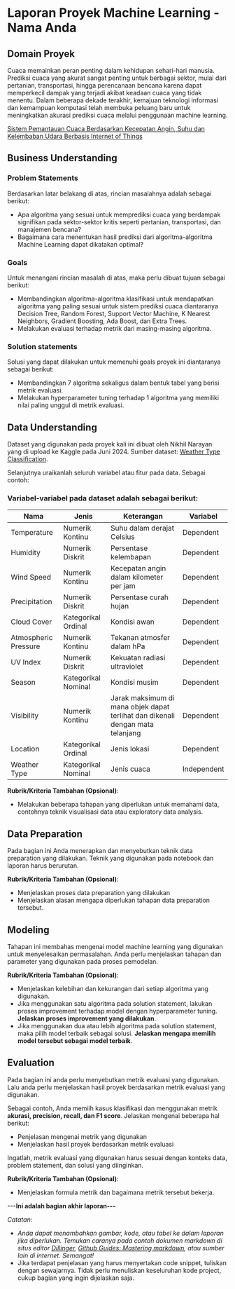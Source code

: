 # Laporan Proyek Machine Learning - Nama Anda

## Domain Proyek

Cuaca memainkan peran penting dalam kehidupan sehari-hari manusia. Prediksi cuaca yang akurat sangat penting untuk berbagai sektor, mulai dari pertanian, transportasi, hingga perencanaan bencana karena dapat memperkecil dampak yang terjadi akibat keadaan cuaca yang tidak menentu. Dalam beberapa dekade terakhir, kemajuan teknologi informasi dan kemampuan komputasi telah membuka peluang baru untuk meningkatkan akurasi prediksi cuaca melalui penggunaan machine learning.

[Sistem Pemantauan Cuaca Berdasarkan Kecepatan Angin, Suhu dan Kelembaban Udara Berbasis Internet of Things](https://openlibrarypublications.telkomuniversity.ac.id/index.php/engineering/article/download/20764/20289) 

## Business Understanding

### Problem Statements

Berdasarkan latar belakang di atas, rincian masalahnya adalah sebagai berikut:
- Apa algoritma yang sesuai untuk memprediksi cuaca yang berdampak signifikan pada sektor-sektor kritis seperti pertanian, transportasi, dan manajemen bencana?
- Bagaimana cara menentukan hasil prediksi dari algoritma-algoritma Machine Learning dapat dikatakan optimal?

### Goals

Untuk menangani rincian masalah di atas, maka perlu dibuat tujuan sebagai berikut:
- Membandingkan algoritma-algoritma klasifikasi untuk mendapatkan algoritma yang paling sesuai untuk sistem prediksi cuaca diantaranya Decision Tree, Random Forest, Support Vector Machine, K Nearest Neighbors, Gradient Boosting, Ada Boost, dan Extra Trees.
- Melakukan evaluasi terhadap metrik dari masing-masing algoritma.

### Solution statements
Solusi yang dapat dilakukan untuk memenuhi goals proyek ini diantaranya sebagai berikut:
- Membandingkan 7 algoritma sekaligus dalam bentuk tabel yang berisi metrik evaluasi.
- Melakukan hyperparameter tuning terhadap 1 algoritma yang memiliki nilai paling unggul di metrik evaluasi.

## Data Understanding
Dataset yang digunakan pada proyek kali ini dibuat oleh Nikhil Narayan yang di upload ke Kaggle pada Juni 2024. Sumber dataset: [Weather Type Classification]([https://archive.ics.uci.edu/ml/datasets/Restaurant+%26+consumer+data](https://www.kaggle.com/datasets/nikhil7280/weather-type-classification)).

Selanjutnya uraikanlah seluruh variabel atau fitur pada data. Sebagai contoh:  

### Variabel-variabel pada dataset adalah sebagai berikut:
| Nama | Jenis | Keterangan| Variabel |
| --- | ----- | ------ | ------ |
| Temperature | Numerik Kontinu | Suhu dalam derajat Celsius | Dependent |
| Humidity | Numerik Diskrit | Persentase kelembapan | Dependent |
| Wind Speed | Numerik Kontinu | Kecepatan angin dalam kilometer per jam | Dependent |
| Precipitation | Numerik Diskrit | Persentase curah hujan | Dependent |
| Cloud Cover | Kategorikal Ordinal | Kondisi awan | Dependent |
| Atmospheric Pressure | Numerik Kontinu | Tekanan atmosfer dalam hPa | Dependent |
| UV Index | Numerik Diskrit | Kekuatan radiasi ultraviolet | Dependent |
| Season | Kategorikal Nominal | Kondisi musim | Dependent |
| Visibility | Numerik Kontinu | Jarak maksimum di mana objek dapat terlihat dan dikenali dengan mata telanjang | Dependent |
| Location | Kategorikal Ordinal | Jenis lokasi | Dependent |
| Weather Type | Kategorikal Nominal | Jenis cuaca | Independent |


**Rubrik/Kriteria Tambahan (Opsional)**:
- Melakukan beberapa tahapan yang diperlukan untuk memahami data, contohnya teknik visualisasi data atau exploratory data analysis.

## Data Preparation
Pada bagian ini Anda menerapkan dan menyebutkan teknik data preparation yang dilakukan. Teknik yang digunakan pada notebook dan laporan harus berurutan.

**Rubrik/Kriteria Tambahan (Opsional)**: 
- Menjelaskan proses data preparation yang dilakukan
- Menjelaskan alasan mengapa diperlukan tahapan data preparation tersebut.

## Modeling
Tahapan ini membahas mengenai model machine learning yang digunakan untuk menyelesaikan permasalahan. Anda perlu menjelaskan tahapan dan parameter yang digunakan pada proses pemodelan.

**Rubrik/Kriteria Tambahan (Opsional)**: 
- Menjelaskan kelebihan dan kekurangan dari setiap algoritma yang digunakan.
- Jika menggunakan satu algoritma pada solution statement, lakukan proses improvement terhadap model dengan hyperparameter tuning. **Jelaskan proses improvement yang dilakukan**.
- Jika menggunakan dua atau lebih algoritma pada solution statement, maka pilih model terbaik sebagai solusi. **Jelaskan mengapa memilih model tersebut sebagai model terbaik**.

## Evaluation
Pada bagian ini anda perlu menyebutkan metrik evaluasi yang digunakan. Lalu anda perlu menjelaskan hasil proyek berdasarkan metrik evaluasi yang digunakan.

Sebagai contoh, Anda memiih kasus klasifikasi dan menggunakan metrik **akurasi, precision, recall, dan F1 score**. Jelaskan mengenai beberapa hal berikut:
- Penjelasan mengenai metrik yang digunakan
- Menjelaskan hasil proyek berdasarkan metrik evaluasi

Ingatlah, metrik evaluasi yang digunakan harus sesuai dengan konteks data, problem statement, dan solusi yang diinginkan.

**Rubrik/Kriteria Tambahan (Opsional)**: 
- Menjelaskan formula metrik dan bagaimana metrik tersebut bekerja.

**---Ini adalah bagian akhir laporan---**

_Catatan:_
- _Anda dapat menambahkan gambar, kode, atau tabel ke dalam laporan jika diperlukan. Temukan caranya pada contoh dokumen markdown di situs editor [Dillinger](https://dillinger.io/), [Github Guides: Mastering markdown](https://guides.github.com/features/mastering-markdown/), atau sumber lain di internet. Semangat!_
- Jika terdapat penjelasan yang harus menyertakan code snippet, tuliskan dengan sewajarnya. Tidak perlu menuliskan keseluruhan kode project, cukup bagian yang ingin dijelaskan saja.

